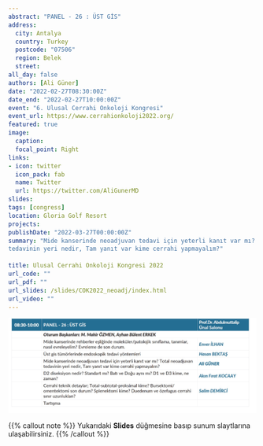 ```yaml
---
abstract: "PANEL - 26 : ÜST GİS" 
address:
  city: Antalya
  country: Turkey
  postcode: "07506"
  region: Belek
  street: 
all_day: false
authors: [Ali Güner]
date: "2022-02-27T08:30:00Z"
date_end: "2022-02-27T10:00:00Z"
event: "6. Ulusal Cerrahi Onkoloji Kongresi"
event_url: https://www.cerrahionkoloji2022.org/
featured: true
image:
  caption: 
  focal_point: Right
links:
- icon: twitter
  icon_pack: fab
  name: Twitter
  url: https://twitter.com/AliGunerMD
slides:
tags: [congress]
location: Gloria Golf Resort
projects:
publishDate: "2022-03-27T00:00:00Z"
summary: "Mide kanserinde neoadjuvan tedavi için yeterli kanıt var mı? Total neoadjuvan
tedavinin yeri nedir, Tam yanıt var kime cerrahi yapmayalım?"

title: Ulusal Cerrahi Onkoloji Kongresi 2022
url_code: ""
url_pdf: ""
url_slides: /slides/COK2022_neoadj/index.html
url_video: ""
---
```


![Oturum programı](images/cok_03.jpg)

{{% callout note %}}
Yukarıdaki **Slides** düğmesine basıp sunum slaytlarına ulaşabilirsiniz.
{{% /callout %}}
